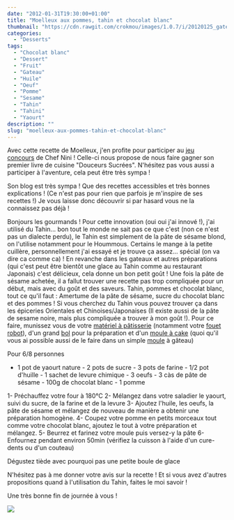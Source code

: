 ```yaml
---
date: "2012-01-31T19:30:00+01:00"
title: "Moelleux aux pommes, tahin et chocolat blanc"
thumbnail: "https://cdn.rawgit.com/crokmou/images/1.0.7/i/20120125_gateau_moelleux_tahin_pomme_chocolat_blanc_1.jpg"
categories:
  - "Desserts"
tags:
  - "Chocolat blanc"
  - "Dessert"
  - "Fruit"
  - "Gateau"
  - "Huile"
  - "Oeuf"
  - "Pomme"
  - "Sesame"
  - "Tahin"
  - "Tahini"
  - "Yaourt"
description: ""
slug: "moelleux-aux-pommes-tahin-et-chocolat-blanc"
---
```


Avec cette recette de Moelleux, j'en profite pour participer au [jeu concours](http://www.chefnini.com/concours-chefnini-douceurs-sucrees/) de Chef Nini ! Celle-ci nous propose de nous faire gagner son premier livre de cuisine "Douceurs Sucrées". N'hésitez pas vous aussi a participer à l'aventure, cela peut être très sympa !

Son blog est très sympa ! Que des recettes accessibles et très bonnes explications ! (Ce n'est pas pour rien que parfois je m'inspire de ses recettes !) Je vous laisse donc découvrir si par hasard vous ne la connaissez pas déjà !

Bonjours les gourmands ! Pour cette innovation (oui oui j'ai innové !), j'ai utilisé du Tahin... bon tout le monde ne sait pas ce que c'est (non ce n'est pas un dialecte perdu), le Tahin est simplement de la pâte de sésame blond, on l'utilise notamment pour le Hoummous. Certains le mange à la petite cuillère, personnellement j'ai essayé et je trouve ça assez... spécial (on va dire ca comme ca) ! En revanche dans les gateaux et autres préparations (qui c'est peut être bientôt une glace au Tahin comme au restaurant Japonais) c'est délicieux, cela donne un bon petit goût ! Une fois la pâte de sésame achetée, il a fallut trouver une recette pas trop compliquée pour un début, mais avec du goût et des saveurs. Tahin, pommes et chocolat blanc, tout ce qu'il faut : Amertume de la pâte de sésame, sucre du chocolat blanc et des pommes ! Si vous cherchez du Tahin vous pouvez trouver ça dans les épiceries Orientales et Chinoises/Japonaises (Il existe aussi de la pâte de sesame noire, mais plus compliquée a trouver à mon goût !). Pour ce faire, munissez vous de votre [matériel à pâtisserie](http://www.rueducommerce.fr/m/pl/malid:12468605) (notamment votre [fouet robot](http://www.rueducommerce.fr/m/pl/malid:15123482)), d'un grand [bol](http://www.rueducommerce.fr/m/pl/malid:4769881) pour la préparation et d'un [moule à cake](http://www.rueducommerce.fr/index/moule%20a%20cake) (quoi qu'il vous ai possible aussi de le faire dans un simple [moule](http://www.rueducommerce.fr/m/pl/malid:5325292) à gâteau)

Pour 6/8 personnes

- 1 pot de yaourt nature - 2 pots de sucre - 3 pots de farine - 1/2 pot d'huille - 1 sachet de levure chimique - 3 oeufs - 3 càs de pâte de sésame - 100g de chocolat blanc - 1 pomme

1- Préchauffez votre four à 180°C 2- Mélangez dans votre saladier le yaourt, suivi du sucre, de la farine et de la levure 3- Ajoutez l'huile, les oeufs, la pâte de sésame et mélangez de nouveau de manière a obtenir une préparation homogène. 4- Coupez votre pomme en petits morceaux tout comme votre chocolat blanc, ajoutez le tout à votre préparation et mélangez. 5- Beurrez et farinez votre moule puis versez-y la pâte 6- Enfournez pendant environ 50min (vérifiez la cuisson à l'aide d'un cure-dents ou d'un couteau)

Dégustez tiède avec pourquoi pas une petite boule de glace

N'hésitez pas à me donner votre avis sur la recette ! Et si vous avez d'autres propositions quand à l'utilisation du Tahin, faites le moi savoir !

Une très bonne fin de journée à vous !

[![](http://4.bp.blogspot.com/-2bLosyMFac4/TxhFg0sR2dI/AAAAAAAABec/Mzg1OnlXUmM/s1600/Signature+copie.jpg)](http://4.bp.blogspot.com/-2bLosyMFac4/TxhFg0sR2dI/AAAAAAAABec/Mzg1OnlXUmM/s1600/Signature+copie.jpg)